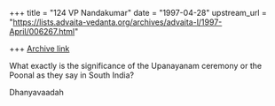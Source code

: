 +++
title = "124 VP Nandakumar"
date = "1997-04-28"
upstream_url = "https://lists.advaita-vedanta.org/archives/advaita-l/1997-April/006267.html"

+++
[Archive link](https://lists.advaita-vedanta.org/archives/advaita-l/1997-April/006267.html)

What exactly is the significance of the Upanayanam ceremony or the Poonal as
they say in South India?

Dhanyavaadah

